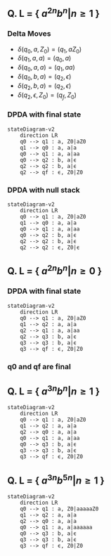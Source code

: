 ## Q. L = { $a^{2n}b^n | n \geq 1$ }
### Delta Moves
- $\delta(q_0,a,Z_0) = (q_1,aZ_0)$
- $\delta(q_1,a,a) = (q_0,a)$
- $\delta(q_0,a,a) = (q_1,aa)$
- $\delta(q_0,b,a) = (q_2,\epsilon)$
- $\delta(q_2,b,a) = (q_2,\epsilon)$
- $\delta(q_2,\epsilon,Z_0) = (q_f,Z_0)$

### DPDA with final state
```mermaid
stateDiagram-v2
    direction LR
    q0 --> q1 : a, Z0|aZ0
    q1 --> q0 : a, a|a
    q0 --> q1 : a, a|aa
    q0 --> q2 : b, a|ϵ
    q2 --> q2 : b, a|ϵ
    q2 --> qf : ϵ, Z0|Z0
```
### DPDA with null stack
```mermaid
stateDiagram-v2
    direction LR
    q0 --> q1 : a, Z0|aZ0
    q1 --> q0 : a, a|a
    q0 --> q1 : a, a|aa
    q0 --> q2 : b, a|ϵ
    q2 --> q2 : b, a|ϵ
    q2 --> q2 : ϵ, Z0|ϵ
```

## Q. L = { $a^{2n}b^n | n \geq 0$ }
### DPDA with final state
```mermaid
stateDiagram-v2
    direction LR
    q0 --> q1 : a, Z0|aZ0
    q1 --> q2 : a, a|a
    q2 --> q1 : a, a|aa
    q2 --> q3 : b, a|ϵ
    q3 --> q3 : b, a|ϵ
    q3 --> qf : ϵ, Z0|Z0
``` 
### q0 and qf are final

## Q. L = { $a^{3n}b^n | n \geq 1$ }
```mermaid
stateDiagram-v2
    direction LR
    q0 --> q1 : a, Z0|aZ0
    q1 --> q2 : a, a|a
    q2 --> q0 : a, a|a
    q0 --> q1 : a, a|aa
    q0 --> q3 : b, a|ϵ
    q3 --> q3 : b, a|ϵ
    q3 --> qf : ϵ, Z0|Z0
```

## Q. L = { $a^{3n}b^{5n} | n \geq 1$ }
```mermaid
stateDiagram-v2
    direction LR
    q0 --> q1 : a, Z0|aaaaaZ0
    q1 --> q2 : a, a|a
    q2 --> q0 : a, a|a
    q0 --> q1 : a, a|aaaaaa
    q0 --> q3 : b, a|ϵ
    q3 --> q3 : b, a|ϵ
    q3 --> qf : ϵ, Z0|Z0
```